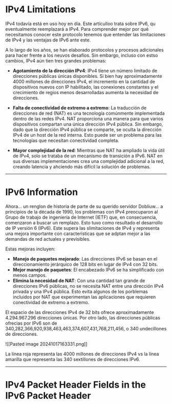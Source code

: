# IPv4 Limitations

IPv4 todavía está en uso hoy en día. Este artículloo trata sobre IPv6, qu eventualmente reemplazará a IPv4. Para comprender mejor por qué necesitamos conocer este protocolo tenemos que entender las limitaciones de IPv4 y las ventajas de IPv6 ante este.

A lo largo de los años, se han elaborado protocolos y procesos adicionales para hacer frente a los neuvos desafíos. Sin embargo, incluso con estso cambios, IPv4 aún tien tres grandes problemas:

- **Agotamiento de la dirección IPv4**: IPv4 tiene un número limitado de direcciones públicas únicas disponibles. Si bien hay aproximadamente 4000 millones de direcciones IPv4, el incremento en la cantidad de dispositivos nuevos con IP habilitado, las conexiones constantes y el crecimiento de regios menos desarrolladas aumenta la necesidad de direcciones.

- **Falta de conectividad de extremo a extremo**: La traducción de direcciones de red (NAT) es una tecnología comúnmente implementada dentro de las redes IPv4. NAT proporciona una manera para que varios dispositivos compartan una única dirección IPv4 pública. Sin embargo, dado que la dirección IPv4 pública se comparte, se oculta la dirección IPv4 de un host de la red interna. Esto puede ser un problema para las tecnologías que necesitan conectividad completa.

- **Mayor complejidad de la red**: Mientras que NAT ha ampliado la vida útil de IPv4, solo se trataba  de un mecanismo de transición a IPv6. NAT en sus diversas implementaciones crea una complejidad adicional a la red, creando latencia y ahciendo más difícil la solución de problemas.

----
# IPv6 Information

Ahora... un renglon de historia de parte de su querido servidor Dobliuw... a principios de la década de 1990, los problemas con IPv4 preocuparon al Grupo de trabajo de ingeniería de Internet (IETF) que, en consecuencia, comenzaron a buscar un remplazo. Esto tuvo como resultado el desarrollo de IP versión 6 (IPv6). Este supera las slimitaciones de IPv4 y representa una mejora importante con características que se adptan mejor a las demandas de red actuales y previsibles.

Estas mejoras incluyen:

- **Manejo de paquetes mejorado**: Las direcciones IPv6 se basan en el direccionamiento jerárquico de 128 bits en lugar de IPv4 con 32 bits.
- **Mejor manejo de paquetes**: El encabezado IPv6 se ha simplificado con menos campos.
- **Elimina la necesidad de NAT**: Con una cantidad tan grande de direcciones IPv6 públicas, no se necesita NAT entre una dirección IPv4 privada y una IPv4 pública. Esto evita algunos de los porblemas incluidos por NAT que experimentan las aplicaciones que requieren conectividad de extremo a extremo.

El espacio de las direcciones IPv4 de 32 bits ofrece aproximadamente 4.294.967.296 direcciones únicas. Por otro lado, las direcciones públicas ofrecias por IPv6 son de 340,282,366,920,938,463,463,374,607,431,768,211,456, o 340 undecillones de direcciones.

![[Pasted image 20241017163331.png]]

La línea roja representa las 4000 millones de direcciones IPv4 vs la línea amarilla que representa las 340 sextillones de direcciones IPv6.

----
# IPv4 Packet Header Fields in the IPv6 Packet Header

